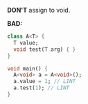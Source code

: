 **DON'T** assign to void.

**BAD:**
```dart
class A<T> {
  T value;
  void test(T arg) { }
}

void main() {
  A<void> a = A<void>();
  a.value = 1; // LINT
  a.test(1); // LINT
}
```
